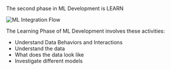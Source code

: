 The second phase in ML Development is 
LEARN

![ML Integration Flow](learn.png)

The Learning Phase of ML Development involves these activities:

* Understand Data Behaviors and Interactions
* Understand the data
* What does the data look like
* Investigate different models






